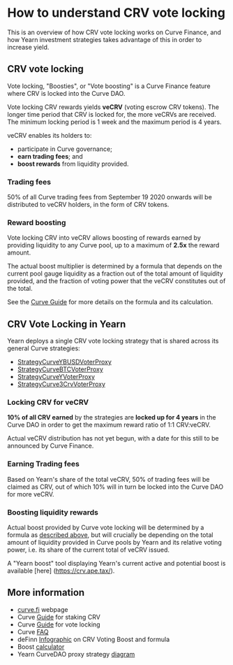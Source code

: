 # How to understand CRV vote locking

This is an overview of how CRV vote locking works on Curve Finance, and how Yearn investment strategies takes advantage of this in order to increase yield.

## CRV vote locking

Vote locking, "Boosties", or "Vote boosting" is a Curve Finance feature where CRV is locked into the Curve DAO.

Vote locking CRV rewards yields **veCRV** (voting escrow CRV tokens). The longer time period that CRV is locked for, the more veCRVs are received. The minimum locking period is 1 week and the maximum period is 4 years.

veCRV enables its holders to:

- participate in Curve governance;
- **earn trading fees**; and
- **boost rewards** from liquidity provided.

### Trading fees

50% of all Curve trading fees from September 19 2020 onwards will be distributed to veCRV holders, in the form of CRV tokens.

### Reward boosting

Vote locking CRV into veCRV allows boosting of rewards earned by providing liquidity to any Curve pool, up to a maximum of **2.5x** the reward amount.

The actual boost multiplier is determined by a formula that depends on the current pool gauge liquidity as a fraction out of the total amount of liquidity provided, and the fraction of voting power that the veCRV constitutes out of the total.

See the [Curve Guide](https://resources.curve.fi/guides/boosting-your-crv-rewards) for more details on the formula and its calculation.

## CRV Vote Locking in Yearn

Yearn deploys a single CRV vote locking strategy that is shared across its general Curve strategies:

- [StrategyCurveYBUSDVoterProxy](https://etherscan.io/address/0x112570655b32a8c747845e0215ad139661e66e7f#code)
- [StrategyCurveBTCVoterProxy](https://etherscan.io/address/0x6d6c1ad13a5000148aa087e7cbfb53d402c81341#code)
- [StrategyCurveYVoterProxy](https://etherscan.io/address/0x07db4b9b3951094b9e278d336adf46a036295de7#code)
- [StrategyCurve3CrvVoterProxy](https://etherscan.io/address/0xC59601F0CC49baa266891b7fc63d2D5FE097A79D#code)

### Locking CRV for veCRV

**10% of all CRV earned** by the strategies are **locked up for 4 years** in the Curve DAO in order to get the maximum reward ratio of 1:1 CRV:veCRV.

Actual veCRV distribution has not yet begun, with a date for this still to be announced by Curve Finance.

### Earning Trading fees

Based on Yearn's share of the total veCRV, 50% of trading fees will be claimed as CRV, out of which 10% will in turn be locked into the Curve DAO for more veCRV.

### Boosting liquidity rewards

Actual boost provided by Curve vote locking will be determined by a formula as [described above](#Reward-boosting), but will crucially be depending on the total amount of liquidity provided in Curve pools by Yearn and its relative voting power, i.e. its share of the current total of veCRV issued.

A "Yearn boost" tool displaying Yearn's current active and potential boost is available [here] (https://crv.ape.tax/).

## More information

- [curve.fi](https://www.curve.fi/usecrv) webpage
- Curve [Guide](https://resources.curve.fi/guides/staking-your-crv) for staking CRV
- Curve [Guide](https://resources.curve.fi/guides/boosting-your-crv-rewards) for vote locking
- Curve [FAQ](https://resources.curve.fi/faq/vote-locking-boost)
- deFinn [Infographic](https://drive.google.com/uc?export=download&id=1DvytXXS0WXmJ65X4jg8vfuT-zWXFxxSk) on CRV Voting Boost and formula
- Boost [calculator](https://dao.curve.fi/minter/calc)
- Yearn CurveDAO proxy strategy [diagram](https://twitter.com/bantg/status/1308680661801340929)
